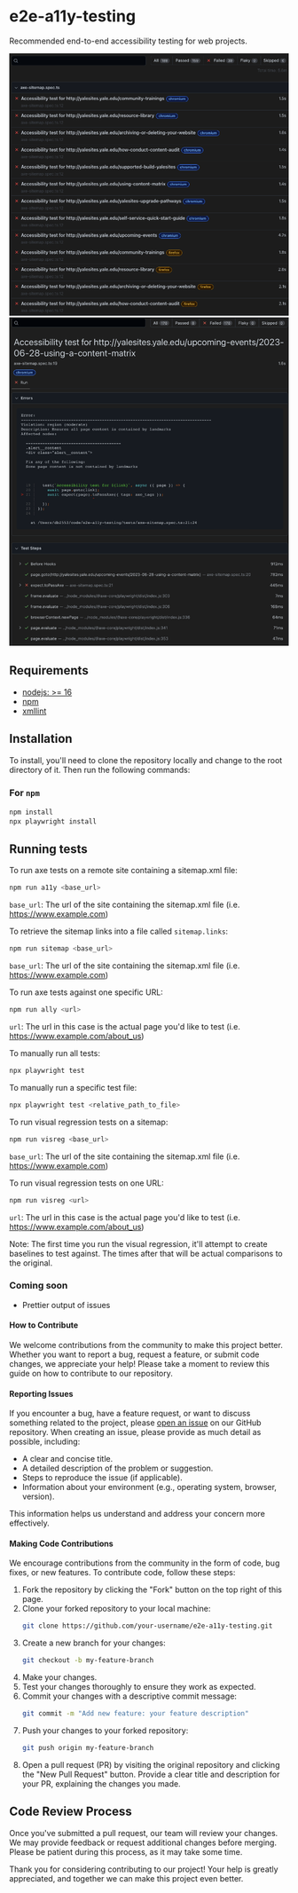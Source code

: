 # e2e-a11y-testing

Recommended end-to-end accessibility testing for web projects.

![Screenshot of output](./presentation/images/scan_example.png)
![Screenshot of violations](./presentation/images/violations_example.png)

## Requirements

* [nodejs: >= 16](https://nodejs.org/en)
* [npm](https://www.npmjs.com)
* [xmllint](https://gitlab.gnome.org/GNOME/libxml2/-/wikis/home)

## Installation

To install, you'll need to clone the repository locally and change to the root
directory of it.  Then run the following commands:

### For `npm`

```bash
npm install
npx playwright install
```

## Running tests

To run axe tests on a remote site containing a sitemap.xml file:

```bash
npm run a11y <base_url>
```

`base_url`: The url of the site containing the sitemap.xml file (i.e.
https://www.example.com)

To retrieve the sitemap links into a file called `sitemap.links`:
```bash
npm run sitemap <base_url>
```

`base_url`: The url of the site containing the sitemap.xml file (i.e.
https://www.example.com)

To run axe tests against one specific URL:
```bash
npm run ally <url>
```

`url`: The url in this case is the actual page you'd like to test (i.e. https://www.example.com/about_us)

To manually run all tests:

```bash
npx playwright test
```

To manually run a specific test file:

```bash
npx playwright test <relative_path_to_file>
```

To run visual regression tests on a sitemap:
```bash
npm run visreg <base_url>
```
`base_url`: The url of the site containing the sitemap.xml file (i.e.
https://www.example.com)

To run visual regression tests on one URL:
```bash
npm run visreg <url>
```

`url`: The url in this case is the actual page you'd like to test (i.e. https://www.example.com/about_us)

Note: The first time you run the visual regression, it'll attempt to create
baselines to test against.  The times after that will be actual comparisons to
the original.

### Coming soon

- Prettier output of issues

#### How to Contribute

We welcome contributions from the community to make this project better.
Whether you want to report a bug, request a feature, or submit code changes, we
appreciate your help! Please take a moment to review this guide on how to
contribute to our repository.

#### Reporting Issues

If you encounter a bug, have a feature request, or want to discuss something
related to the project, please [open an
issue](https://github.com/Yale-A11y/e2e-a11y-testing/issues) on our GitHub
repository. When creating an issue, please provide as much detail as possible,
including:

- A clear and concise title.
- A detailed description of the problem or suggestion.
- Steps to reproduce the issue (if applicable).
- Information about your environment (e.g., operating system, browser, version).

This information helps us understand and address your concern more effectively.

#### Making Code Contributions

We encourage contributions from the community in the form of code, bug fixes,
or new features. To contribute code, follow these steps:

1. Fork the repository by clicking the "Fork" button on the top right of this
   page.
2. Clone your forked repository to your local machine:
    ```bash
    git clone https://github.com/your-username/e2e-a11y-testing.git
    ```
3. Create a new branch for your changes:
    ```bash
    git checkout -b my-feature-branch
    ```
4. Make your changes.
5. Test your changes thoroughly to ensure they work as expected.
6. Commit your changes with a descriptive commit message:
    ```bash
    git commit -m "Add new feature: your feature description"
    ```
7. Push your changes to your forked repository:
    ```bash
    git push origin my-feature-branch
    ```
8. Open a pull request (PR) by visiting the original repository and clicking
   the "New Pull Request" button. Provide a clear title and description for
   your PR, explaining the changes you made.

## Code Review Process

Once you've submitted a pull request, our team will review your changes. We may
provide feedback or request additional changes before merging. Please be
patient during this process, as it may take some time.

Thank you for considering contributing to our project! Your help is greatly
appreciated, and together we can make this project even better.

